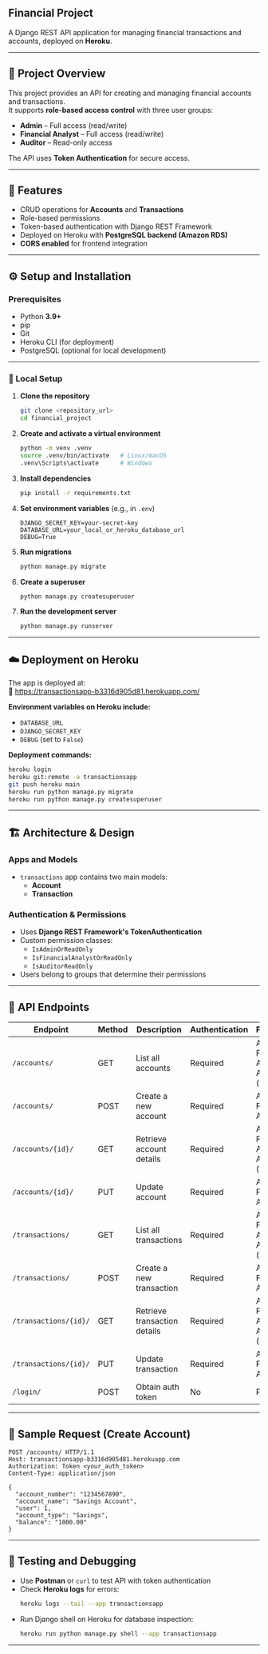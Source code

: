 ## Financial Project

A Django REST API application for managing financial transactions and accounts, deployed on **Heroku**.

---

## 📌 Project Overview

This project provides an API for creating and managing financial accounts and transactions.  
It supports **role-based access control** with three user groups:

- **Admin** – Full access (read/write)  
- **Financial Analyst** – Full access (read/write)  
- **Auditor** – Read-only access  

The API uses **Token Authentication** for secure access.

---

## 🚀 Features

- CRUD operations for **Accounts** and **Transactions**  
- Role-based permissions  
- Token-based authentication with Django REST Framework  
- Deployed on Heroku with **PostgreSQL backend (Amazon RDS)**  
- **CORS enabled** for frontend integration  

---

## ⚙️ Setup and Installation

### Prerequisites
- Python **3.9+**
- pip
- Git
- Heroku CLI (for deployment)
- PostgreSQL (optional for local development)

---

### 🔧 Local Setup

1. **Clone the repository**
   ```bash
   git clone <repository_url>
   cd financial_project
   ```

2. **Create and activate a virtual environment**
   ```bash
   python -m venv .venv
   source .venv/bin/activate   # Linux/macOS
   .venv\Scripts\activate      # Windows
   ```

3. **Install dependencies**
   ```bash
   pip install -r requirements.txt
   ```

4. **Set environment variables** (e.g., in `.env`)
   ```env
   DJANGO_SECRET_KEY=your-secret-key
   DATABASE_URL=your_local_or_heroku_database_url
   DEBUG=True
   ```

5. **Run migrations**
   ```bash
   python manage.py migrate
   ```

6. **Create a superuser**
   ```bash
   python manage.py createsuperuser
   ```

7. **Run the development server**
   ```bash
   python manage.py runserver
   ```

---

## ☁️ Deployment on Heroku

The app is deployed at:  
🔗 https://transactionsapp-b3316d905d81.herokuapp.com/

**Environment variables on Heroku include:**
- `DATABASE_URL`
- `DJANGO_SECRET_KEY`
- `DEBUG` (set to `False`)

**Deployment commands:**
```bash
heroku login
heroku git:remote -a transactionsapp
git push heroku main
heroku run python manage.py migrate
heroku run python manage.py createsuperuser
```

---

## 🏗️ Architecture & Design

### Apps and Models
- `transactions` app contains two main models:
  - **Account**
  - **Transaction**

### Authentication & Permissions
- Uses **Django REST Framework's TokenAuthentication**
- Custom permission classes:
  - `IsAdminOrReadOnly`
  - `IsFinancialAnalystOrReadOnly`
  - `IsAuditorReadOnly`
- Users belong to groups that determine their permissions

---

## 📡 API Endpoints

| Endpoint               | Method | Description                  | Authentication | Permissions |
|-------------------------|--------|------------------------------|----------------|-------------|
| `/accounts/`            | GET    | List all accounts            | Required       | Admin, Financial Analyst, Auditor (read-only) |
| `/accounts/`            | POST   | Create a new account         | Required       | Admin, Financial Analyst |
| `/accounts/{id}/`       | GET    | Retrieve account details     | Required       | Admin, Financial Analyst, Auditor (read-only) |
| `/accounts/{id}/`       | PUT    | Update account               | Required       | Admin, Financial Analyst |
| `/transactions/`        | GET    | List all transactions        | Required       | Admin, Financial Analyst, Auditor (read-only) |
| `/transactions/`        | POST   | Create a new transaction     | Required       | Admin, Financial Analyst |
| `/transactions/{id}/`   | GET    | Retrieve transaction details | Required       | Admin, Financial Analyst, Auditor (read-only) |
| `/transactions/{id}/`   | PUT    | Update transaction           | Required       | Admin, Financial Analyst |
| `/login/`               | POST   | Obtain auth token            | No             | Public |

---

## 📝 Sample Request (Create Account)

```http
POST /accounts/ HTTP/1.1
Host: transactionsapp-b3316d905d81.herokuapp.com
Authorization: Token <your_auth_token>
Content-Type: application/json

{
  "account_number": "1234567890",
  "account_name": "Savings Account",
  "user": 1,
  "account_type": "Savings",
  "balance": "1000.00"
}
```

---

## 🧪 Testing and Debugging

- Use **Postman** or `curl` to test API with token authentication  
- Check **Heroku logs** for errors:
  ```bash
  heroku logs --tail --app transactionsapp
  ```
- Run Django shell on Heroku for database inspection:
  ```bash
  heroku run python manage.py shell --app transactionsapp
  ```

---

